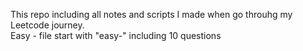This repo including all notes and scripts I made when go throuhg my Leetcode journey. <br />
Easy - file start with "easy-" including 10 questions 
